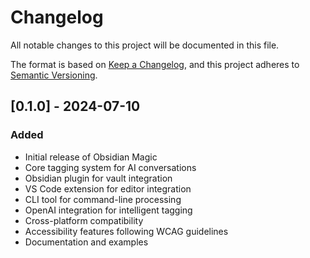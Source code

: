# Changelog

All notable changes to this project will be documented in this file.

The format is based on [Keep a Changelog](https://keepachangelog.com/en/1.0.0/),
and this project adheres to [Semantic Versioning](https://semver.org/spec/v2.0.0.html).

## [0.1.0] - 2024-07-10

### Added
- Initial release of Obsidian Magic
- Core tagging system for AI conversations
- Obsidian plugin for vault integration
- VS Code extension for editor integration
- CLI tool for command-line processing
- OpenAI integration for intelligent tagging
- Cross-platform compatibility
- Accessibility features following WCAG guidelines
- Documentation and examples 